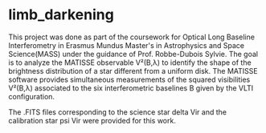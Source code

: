 # limb_darkening
This project was done as part of the coursework for Optical Long Baseline Interferometry in Erasmus Mundus Master's in Astrophysics and Space Science(MASS) under the guidance of Prof. Robbe-Dubois Sylvie. The goal 
is to analyze the MATISSE observable V²(B,λ) to identify the shape of the brightness distribution of a star different from a uniform disk. The MATISSE software provides simultaneous measurements of the squared visibilities V²(B,λ) associated to the six interferometric baselines B given by the VLTI configuration. 

The .FITS files corresponding to the science star delta Vir and the calibration star psi Vir were provided for this work. 
